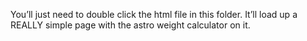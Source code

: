 You’ll just need to double click the html file in this folder. It’ll load up a REALLY simple page with the astro weight calculator on it.